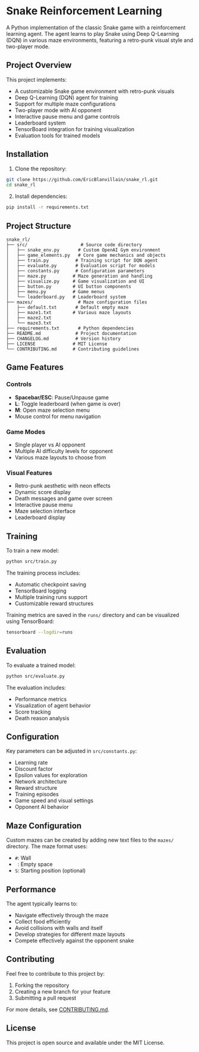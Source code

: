 # Snake Reinforcement Learning

A Python implementation of the classic Snake game with a reinforcement learning agent. The agent learns to play Snake using Deep Q-Learning (DQN) in various maze environments, featuring a retro-punk visual style and two-player mode.

## Project Overview

This project implements:
- A customizable Snake game environment with retro-punk visuals
- Deep Q-Learning (DQN) agent for training
- Support for multiple maze configurations
- Two-player mode with AI opponent
- Interactive pause menu and game controls
- Leaderboard system
- TensorBoard integration for training visualization
- Evaluation tools for trained models

## Installation

1. Clone the repository:
```bash
git clone https://github.com/EricBlanvillain/snake_rl.git
cd snake_rl
```

2. Install dependencies:
```bash
pip install -r requirements.txt
```

## Project Structure

```
snake_rl/
├── src/                    # Source code directory
│   ├── snake_env.py       # Custom OpenAI Gym environment
│   ├── game_elements.py   # Core game mechanics and objects
│   ├── train.py          # Training script for DQN agent
│   ├── evaluate.py       # Evaluation script for models
│   ├── constants.py      # Configuration parameters
│   ├── maze.py          # Maze generation and handling
│   ├── visualize.py     # Game visualization and UI
│   ├── button.py        # UI button components
│   ├── menu.py          # Game menus
│   └── leaderboard.py   # Leaderboard system
├── mazes/                 # Maze configuration files
│   ├── default.txt       # Default empty maze
│   ├── maze1.txt        # Various maze layouts
│   ├── maze2.txt
│   └── maze3.txt
├── requirements.txt       # Python dependencies
├── README.md             # Project documentation
├── CHANGELOG.md          # Version history
├── LICENSE              # MIT License
└── CONTRIBUTING.md      # Contributing guidelines
```

## Game Features

### Controls
- **Spacebar/ESC**: Pause/Unpause game
- **L**: Toggle leaderboard (when game is over)
- **M**: Open maze selection menu
- Mouse control for menu navigation

### Game Modes
- Single player vs AI opponent
- Multiple AI difficulty levels for opponent
- Various maze layouts to choose from

### Visual Features
- Retro-punk aesthetic with neon effects
- Dynamic score display
- Death messages and game over screen
- Interactive pause menu
- Maze selection interface
- Leaderboard display

## Training

To train a new model:

```bash
python src/train.py
```

The training process includes:
- Automatic checkpoint saving
- TensorBoard logging
- Multiple training runs support
- Customizable reward structures

Training metrics are saved in the `runs/` directory and can be visualized using TensorBoard:

```bash
tensorboard --logdir=runs
```

## Evaluation

To evaluate a trained model:

```bash
python src/evaluate.py
```

The evaluation includes:
- Performance metrics
- Visualization of agent behavior
- Score tracking
- Death reason analysis

## Configuration

Key parameters can be adjusted in `src/constants.py`:
- Learning rate
- Discount factor
- Epsilon values for exploration
- Network architecture
- Reward structure
- Training episodes
- Game speed and visual settings
- Opponent AI behavior

## Maze Configuration

Custom mazes can be created by adding new text files to the `mazes/` directory. The maze format uses:
- `#`: Wall
- ` `: Empty space
- `S`: Starting position (optional)

## Performance

The agent typically learns to:
- Navigate effectively through the maze
- Collect food efficiently
- Avoid collisions with walls and itself
- Develop strategies for different maze layouts
- Compete effectively against the opponent snake

## Contributing

Feel free to contribute to this project by:
1. Forking the repository
2. Creating a new branch for your feature
3. Submitting a pull request

For more details, see [CONTRIBUTING.md](CONTRIBUTING.md).

## License

This project is open source and available under the MIT License.
